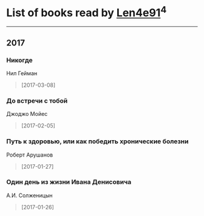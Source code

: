 # List of books read by [Len4e91](http://openid.yandex.ru/Len4e91/)<sup>4</sup>
---

## 2017

### Никогде
Нил Гейман
> [2017-03-08] 


### До встречи с тобой
Джоджо Мойес
> [2017-02-05] 


### Путь к здоровью, или как победить хронические болезни
Роберт Арушанов
> [2017-01-27] 


### Один день из жизни Ивана Денисовича
А.И. Солженицын
> [2017-01-26] 



